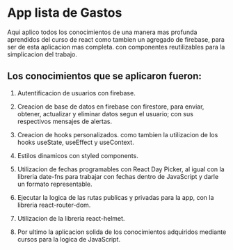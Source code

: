# App lista de Gastos

Aqui aplico todos los conocimientos de una manera mas profunda aprendidos del curso de react como tambien un agregado de firebase, para ser de esta aplicacion mas completa. con componentes reutilizables para la simplicacion del trabajo.

## Los conocimientos que se aplicaron fueron:

1) Autentificacion de usuarios con firebase.

2) Creacion de base de datos en firebase con firestore, para enviar, obtener, actualizar y eliminar datos segun el usuario; con sus respectivos mensajes de alertas.

3) Creacion de hooks personalizados. como tambien la utilizacion de los hooks useState, useEffect y useContext.

4) Estilos dinamicos con styled components.

5) Utilizacion de fechas programables con React Day Picker, al igual con la libreria date-fns para trabajar con fechas dentro de JavaScript y darle un formato representable.

6) Ejecutar la logica de las rutas publicas y privadas para la app, con la libreria react-router-dom.

7) Utilizacion de la libreria react-helmet.

8) Por ultimo la aplicacion solida de los conocimientos adquiridos mediante cursos para la logica de JavaScript.
